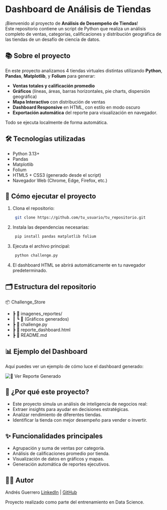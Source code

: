# Dashboard de Análisis de Tiendas

¡Bienvenido al proyecto de **Análisis de Desempeño de Tiendas**!  
Este repositorio contiene un script de Python que realiza un análisis completo de ventas, categorías, calificaciones y distribución geográfica de las tiendas de un desafío de ciencia de datos.

## 📚 Sobre el proyecto

En este proyecto analizamos 4 tiendas virtuales distintas utilizando **Python**, **Pandas**, **Matplotlib**, y **Folium** para generar:

- **Ventas totales y calificación promedio**
- **Gráficos** (líneas, áreas, barras horizontales, pie charts, dispersión geográfica)
- **Mapa Interactivo** con distribución de ventas
- **Dashboard Responsive** en HTML, con estilo en modo oscuro
- **Exportación automática** del reporte para visualización en navegador.

Todo se ejecuta localmente de forma automática.

## 🛠 Tecnologías utilizadas

- Python 3.13+
- Pandas
- Matplotlib
- Folium
- HTML5 + CSS3 (generado desde el script)
- Navegador Web (Chrome, Edge, Firefox, etc.)

## 🚀 Cómo ejecutar el proyecto

1. Clona el repositorio:

   ```bash
    git clone https://github.com/tu_usuario/tu_repositorio.git

2. Instala las dependencias necesarias:

   ```bash
    pip install pandas matplotlib folium

3. Ejecuta el archivo principal:

   ```bash
    python challenge.py

4. El dashboard HTML se abrirá automáticamente en tu navegador predeterminado.

## 🗂 Estructura del repositorio

📦 Challenge_Store

- ┣ 📂 imagenes_reportes/
- ┃ ┗ 📄 (Gráficos generados)
- ┣ 📄 challenge.py
- ┣ 📄 reporte_dashboard.html
- ┣ 📄 README.md

## 📊 Ejemplo del Dashboard

Aquí puedes ver un ejemplo de cómo luce el dashboard generado:

![📂 Ver Reporte Generado](https://github.com/KingZhao8488/CHALLENGE_STORE/blob/main/img_dashboard.png)

## 🤔 ¿Por qué este proyecto?

- Este proyecto simula un análisis de inteligencia de negocios real:
- Extraer insights para ayudar en decisiones estratégicas.
- Analizar rendimiento de diferentes tiendas.
- Identificar la tienda con mejor desempeño para vender o invertir.

## ✨ Funcionalidades principales

- Agrupación y suma de ventas por categoría.
- Análisis de calificaciones promedio por tienda.
- Visualización de datos en gráficos y mapas.
- Generación automática de reportes ejecutivos.

## 👨‍💻 Autor

Andrés Guerrero
[LinkedIn](www.linkedin.com/in/andres-guerrero-ux-ed) | [GitHub](https://github.com/KingZhao8488)

Proyecto realizado como parte del entrenamiento en Data Science.
